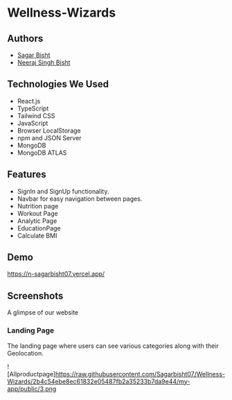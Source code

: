 # Wellness-Wizards

## Authors

- [Sagar Bisht](https://github.com/Sagarbisht07)
- [Neeraj Singh Bisht](https://github.com/bisht1418)

## Technologies We Used
- React.js
- TypeScript
- Tailwind CSS
- JavaScript
- Browser LocalStorage
- npm and JSON Server
- MongoDB 
- MongoDB ATLAS

## Features
- SignIn and SignUp functionality.
- Navbar for easy navigation between pages.
- Nutrition page
- Workout Page
- Analytic Page
- EducationPage
- Calculate BMI

## Demo

https://n-sagarbisht07.vercel.app/


## Screenshots
A glimpse of our website

### Landing Page

The landing page where users can see various categories along with their Geolocation.

![Allproductpage]https://raw.githubusercontent.com/Sagarbisht07/Wellness-Wizards/2b4c54ebe8ec61832e05487fb2a35233b7da9e44/my-app/public/3.png
